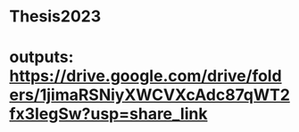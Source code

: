 # Thesis2023

# outputs: https://drive.google.com/drive/folders/1jimaRSNiyXWCVXcAdc87qWT2fx3IegSw?usp=share_link
